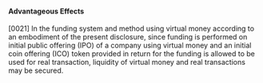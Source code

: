 #### Advantageous Effects
[0021] In the funding system and method using virtual money according to an embodiment of the present disclosure, since funding is performed on initial public offering (IPO) of a company using virtual money and an initial coin offering (ICO) token provided in return for the funding is allowed to be used for real transaction, liquidity of virtual money and real transactions may be secured.

